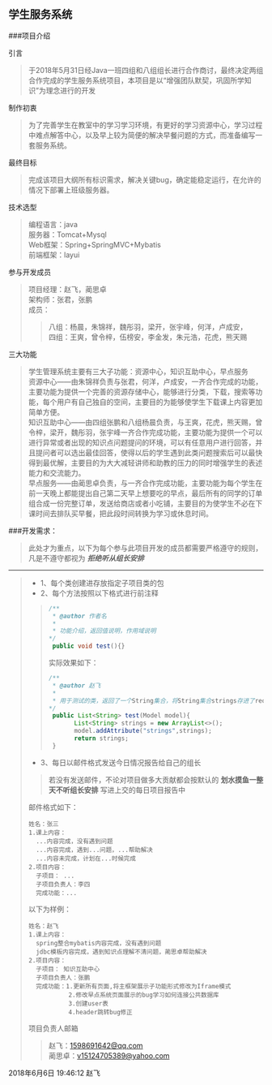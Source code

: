 学生服务系统
----------------------

###项目介绍


引言

>于2018年5月31日经Java一班四组和八组组长进行合作商讨，最终决定两组合作完成的学生服务系统项目，本项目是以“增强团队默契，巩固所学知识”为理念进行的开发 

制作初衷

>为了完善学生在教室中的学习学习环境，有更好的学习资源中心，学习过程中难点解答中心，以及早上较为简便的解决早餐问题的方式，而准备编写一套服务系统。

最终目标

>完成该项目大纲所有标识需求，解决关键bug，确定能稳定运行，在允许的情况下部署上班级服务器。

技术选型

> 编程语言：java  
> 服务器：Tomcat+Mysql  
> Web框架：Spring+SpringMVC+Mybatis  
> 前端框架：layui

参与开发成员

>项目经理：赵飞，蔺思卓  
>架构师：张君，张鹏  
>成员：  
> >八组：杨晨，朱锦祥，魏彤羽，梁开，张宇峰，何洋，卢成安，  
> >四组：王爽，曾令梓，伍榜安，李金发，朱元浩，花虎，熊天赐 

三大功能

>学生管理系统主要有三大子功能：资源中心，知识互助中心，早点服务  
>资源中心——由朱锦祥负责与张君，何洋，卢成安，一齐合作完成的功能，主要功能为提供一个完善的资源存储中心，能够进行分类，下载，搜索等功能，每个用户有自己独自的空间，主要目的为能够使学生下载课上内容更加简单方便。  
>知识互助中心——由四组张鹏和八组杨晨负责，与王爽，花虎，熊天赐，曾令梓，梁开，魏彤羽，张宇峰一齐合作完成功能，主要功能为提供一个可以进行异常或者出现的知识点问题提问的环境，可以有任意用户进行回答，并且提问者可以选出最佳回答，使得以后的学生遇到此类问题搜索后可以最快得到最优解，主要目的为大大减轻讲师和助教的压力的同时增强学生的表述能力和交流能力。  
>早点服务——由蔺思卓负责，与一齐合作完成功能，主要功能为每个学生在前一天晚上都能提出自己第二天早上想要吃的早点，最后所有的同学的订单组合成一份完整订单，发送给商店或者小吃铺，主要目的为使学生不必在下课时间去排队买早餐，把此段时间转换为学习或休息时间。  


###开发需求：
    
   > 此处才为重点，以下为每个参与此项目开发的成员都需要严格遵守的规则，凡是不遵守都视为 ***拒绝听从组长安排***  
  
  --------------------------------
  
>* 1、每个类创建进存放指定子项目类的包
>* 2、每个方法按照以下格式进行前注释
>>```java
>>/**
>>  * @author 作者名
>>  * 
>>  * 功能介绍，返回值说明，作用域说明
>> */
>>  public void test(){}
>>```
>>实际效果如下：
>>```java
>>/**
>>  * @author 赵飞
>>  * 
>>  * 用于测试的类，返回了一个String集合，将String集合strings存进了request作用域
>> */
>>  public List<String> test(Model model){
>>        List<String> strings = new ArrayList<>();
>>        model.addAttribute("strings",strings);
>>        return strings;
>>  }
>>```
>
>* 3、每日以邮件格式发送今日情况报告给自己的组长    
>>若没有发送邮件，不论对项目做多大贡献都会按默认的  **划水摸鱼一整天不听组长安排**  写进上交的每日项目报告中
>
>邮件格式如下：
>````
>姓名：张三
> 1.课上内容：
>   ...内容完成，没有遇到问题
>   ...内容完成，遇到...问题，...帮助解决
>   ...内容未完成，计划在...时候完成
> 2.项目内容：
>   子项目： ...
>   子项目负责人：李四
>   完成功能：...
>````
>以下为样例：
>````
>姓名：赵飞
> 1.课上内容：
>   spring整合mybatis内容完成，没有遇到问题
>   jdbc模板内容完成，遇到知识点理解不清问题，蔺思卓帮助解决
> 2.项目内容：
>   子项目： 知识互助中心
>   子项目负责人：张鹏
>   完成功能：1.更新所有页面,将主框架展示子功能形式修改为Iframe模式   
>            2.修改早点系统页面展示的bug学习如何连接公共数据库
>            3.创建user表
>            4.header跳转bug修正
>````
>项目负责人邮箱
>>赵飞：1598691642@qq.com    
>>蔺思卓：v15124705389@yahoo.com 
   
>

2018年6月6日 19:46:12   赵飞